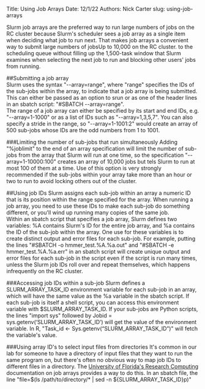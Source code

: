 Title: Using Job Arrays
Date: 12/1/22
Authors: Nick Carter
slug: using-job-arrays

Slurm job arrays are the preferred way to run large numbers of jobs on the RC cluster because Slurm's scheduler sees a job array as a single item when deciding what job to run next.  That makes job arrays a convenient way to submit large numbers of jobs<span class="marginnote">Up to 10,000 on the RC cluster.</span> to the scheduling queue without filling up the 1,500-task window that Slurm examines when selecting the next job to run and blocking other users' jobs from running.

##Submitting a job array  
Slurm uses the syntax "--array=range", where "range" specifies the IDs of the sub-jobs within the array, to indicate that a job array is being submitted.  This can either be passed as an option to srun or as one of the header lines in an sbatch script: "\#SBATCH --array=range".  
The range of a job array can either be specified by its start and end IDs, e.g. "--array=1-1000" or as a list of IDs such as "--array=1,3,5,7".  You can also specify a stride in the range, so "--array=1-1001:2" would create an array of 500 sub-jobs whose IDs are the odd numbers from 1 to 1001.

###Limiting the number of sub-jobs that run simultaneously
Adding "%joblimit" to the end of an array specification will limit the number of sub-jobs from the array that Slurm will run at one time, so the specification "--array=1-10000:100" creates an array of 10,000 jobs but tels Slurm to run at most 100 of them at a time.   Use of this option is very strongly recommended if the sub-jobs within your array take more than an hour or two to run to avoid locking others out of the cluster.

##Using job IDs
Slurm assigns each sub-job within an array a numeric ID that is its position within the range specified for the array.  When running a job array, you need to use these IDs to make each sub-job do something different, or you'll wind up running many copies of the same job.  
Within an sbatch script that specifies a job array, Slurm defines two variables: %A contains Slurm's ID for the entire job array, and %a contains the ID of the sub-job within the array.  One use for these variables is to create distinct output and error files for each sub-job.  For example, putting the lines "\#SBATCH -o hmmer_test.%A.%a.out" and "\#SBATCH -e hmmer_test.%A.%a.err" in an sbatch script will create unique output and error files for each sub-job in the script even if the script is run many times, unless the Slurm job IDs roll over and repeat themselves, which happens infrequently on the RC cluster.  

###Accessing job IDs within a sub-job
Slurm defines a SLURM_ARRAY_TASK_ID environment variable for each sub-job in an array, which will have the same value as the %a variable in the sbatch script.  If each sub-job is itself a shell script, you can access this environment variable with $SLURM_ARRAY_TASK_ID.  If your sub-jobs are Python scripts, the lines "import sys" followed by Jobid = sys.getenv\(‘SLURM_ARRAY_TASK_ID’\) will get the value of the environment variable.  In R, "Task_id <- Sys.getenv\(“SLURM_ARRAY_TASK_ID”\)" will fetch the variable's value.

###Using array ID's to select input files from directories
It's common in our lab for someone to have a directory of input files that they want to run the same program on, but there's often no obvious way to map job IDs to different files in a directory.  The [University of Florida's Research Computing](https://help.rc.ufl.edu/doc/SLURM_Job_Arrays) documentation on job arrays provides a way to do this.  In an sbatch file, the line "file=\$\(ls /path/to/directory/* | sed -n \$\{SLURM_ARRAY_TASK_ID\}p\)" 




